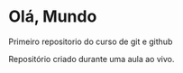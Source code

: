 # Olá, Mundo
 Primeiro repositorio do curso de git e github

Repositório criado durante uma aula ao vivo.